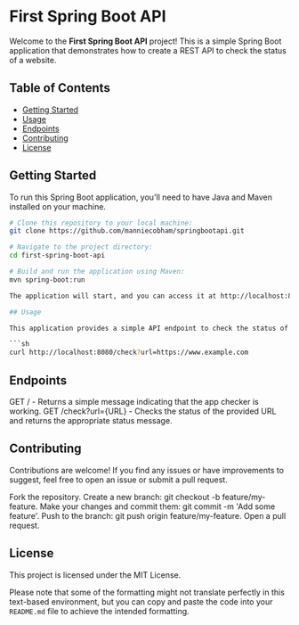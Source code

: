 # First Spring Boot API

Welcome to the **First Spring Boot API** project! This is a simple Spring Boot application that demonstrates how to create a REST API to check the status of a website.

## Table of Contents
- [Getting Started](#getting-started)
- [Usage](#usage)
- [Endpoints](#endpoints)
- [Contributing](#contributing)
- [License](#license)

## Getting Started

To run this Spring Boot application, you'll need to have Java and Maven installed on your machine.

```sh
# Clone this repository to your local machine:
git clone https://github.com/manniecobham/springbootapi.git

# Navigate to the project directory:
cd first-spring-boot-api

# Build and run the application using Maven:
mvn spring-boot:run

The application will start, and you can access it at http://localhost:8080.

## Usage

This application provides a simple API endpoint to check the status of a website. You can use tools like `curl` or Postman to interact with the API. Here`s an example using `curl`:

```sh
curl http://localhost:8080/check?url=https://www.example.com

```

## Endpoints
GET / - Returns a simple message indicating that the app checker is working.
GET /check?url={URL} - Checks the status of the provided URL and returns the appropriate status message.

## Contributing
Contributions are welcome! If you find any issues or have improvements to suggest, feel free to open an issue or submit a pull request.

Fork the repository.
Create a new branch: git checkout -b feature/my-feature.
Make your changes and commit them: git commit -m 'Add some feature'.
Push to the branch: git push origin feature/my-feature.
Open a pull request.

## License
This project is licensed under the MIT License.


Please note that some of the formatting might not translate perfectly in this text-based environment, but you can copy and paste the code into your `README.md` file to achieve the intended formatting.
